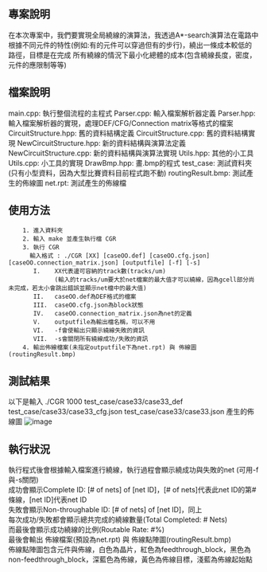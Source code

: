 ## 專案說明
在本次專案中，我們要實現全局繞線的演算法，我透過A*-search演算法在電路中根據不同元件的特性(例如:有的元件可以穿過但有的步行)，繞出一條成本較低的路徑，目標是在完成
所有繞線的情況下最小化總體的成本(包含繞線長度，密度，元件的應限制等等)
## 檔案說明  

main.cpp: 執行整個流程的主程式
Parser.cpp: 輸入檔案解析器定義
Parser.hpp: 輸入檔案解析器的實現，處理DEF/CFG/Connection matrix等格式的檔案
CircuitStructure.hpp: 舊的資料結構定義
CircuitStructure.cpp: 舊的資料結構實現
NewCircuitStructure.hpp: 新的資料結構與演算法定義
NewCircuitStructure.cpp: 新的資料結構與演算法實現
Utils.hpp: 其他的小工具
Utils.cpp: 小工具的實現
DrawBmp.hpp: 畫.bmp的程式
test_case: 測試資料夾(只有小型資料，因為大型比賽資料目前程式跑不動)
routingResult.bmp: 測試產生的佈線圖
net.rpt: 測試產生的佈線檔
## 使用方法
        1. 進入資料夾
        2. 輸入 make 並產生執行檔 CGR
        3. 執行 CGR 
          輸入格式 : ./CGR [XX] [caseOO.def] [caseOO.cfg.json] [caseOO.connection_matrix.json] [outputfile] [-f] [-s] 
           Ι.    XX代表邊可容納的track數(tracks/um)
                 (輸入的tracks/um要大於net檔案的最大值才可以繞線，因為gcell部分尚未完成，若太小會跳出錯誤並顯示net檔中的最大值)
           ΙΙ.   caseOO.def為DEF格式的檔案
           III.  caseOO.cfg.json為block狀態
           IV.   caseOO.connection_matrix.json為net的定義
           V.    outputfile為輸出檔名稱，可以不用
           VI.   -f會使輸出只顯示繞線失敗的資訊
           VII.  -s會關閉所有繞線成功/失敗的資訊
        4. 輸出佈線檔案(未指定outputfile下為net.rpt) 與 佈線圖(routingResult.bmp)

## 測試結果
以下是輸入 ./CGR 1000 test_case/case33/case33_def test_case/case33/case33_cfg.json test_case/case33/case33.json 產生的佈線圖
![image](https://github.com/user-attachments/assets/070b30d9-1c69-405e-b14b-e0c513427f0d)
## 執行狀況
執行程式後會根據輸入檔案進行繞線，執行過程會顯示繞成功與失敗的net (可用-f與-s關閉)  
成功會顯示Complete ID: [# of nets] of [net ID]，[# of nets]代表此net ID的第#條線，[net ID]代表net ID  
失敗會顯示Non-throughable ID: [# of nets] of [net ID]，同上  
每次成功/失敗都會顯示總共完成的繞線數量(Total Completed: # Nets)  
而最後會顯示成功繞線的比例(Routable Rate: #%)  
最後會輸出 佈線檔案(預設為net.rpt) 與 佈線點陣圖(routingResult.bmp)   
佈線點陣圖包含元件與佈線，白色為晶片，紅色為feedthrough_block，黑色為non-feedthrough_block，深藍色為佈線，黃色為佈線目標，淺藍為佈線起始點  






        
